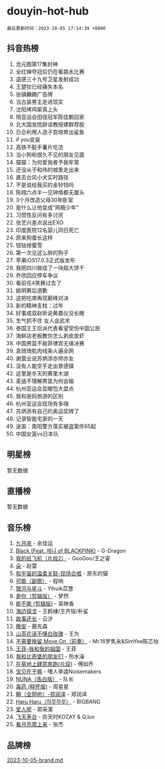 # douyin-hot-hub

`最后更新时间：2023-10-05 17:14:39 +0800`

## 抖音热榜

1. 沧元图第17集封神
1. 全红婵夺冠后仍在看跳水比赛
1. 遥感三十九号卫星发射成功
1. 王楚钦已经痛失本名
1. 张镇麟踢广告牌
1. 当古装男主走进现实
1. 沈阳烤鸡架真上头
1. 陪亚运会田径冠军陈佳鹏回家
1. 北大国发院辟谣教授建群荐股
1. 日企利用人造子宫培育出鲨鱼
1. if you变装
1. 高铁不脏手薯片吃法
1. 当小狗和很久不见的朋友见面
1. 猫猫：为何爱我者予我牢笼
1. 还没从于和伟的嘘里走出来
1. 直击台风小犬实时路径
1. 不是说给我买的金铃铛吗
1. 陈翔六点半一见钟情都无厘头
1. 3个月改造父母30年卧室
1. 是什么让他变成“网瘾少年”
1. 习惯性反问有多讨厌
1. 张艺兴差点说出EXO
1. 印度医院12名婴儿同日死亡
1. 原来狗蛋长这样
1. 钮钴禄蜜雪
1. 第一次见这么胖的狗子
1. 苹果iOS17.0.3正式版发布
1. 我把四川做成了一块超大饼干
1. 乔欣回应停车争议
1. 看前任4笑撅过去了
1. 姚明赛后道歉
1. 这把吃席再现巅峰对决
1. 新的精神支柱：过年
1. 好事成双赵昕说黄嘉仪没长眼
1. 生气抓不住 女人会武术
1. 泰国王王后派代表看望受伤中国公民
1. 海鲜店老板教你怎么剥皮皮虾
1. 中国男篮不敌菲律宾无缘决赛
1. 袁琦琦肌肉线条火遍全网
1. 谢震业说苏炳添亦师亦友
1. 没有人能空手走出景德镇
1. 这里是冬天的赛里木湖
1. 麦迪不理解男篮为何会输
1. 杭州亚运会显眼包大盘点
1. 我和爸妈旅游的区别
1. 杭州亚运会现场有多嗨
1. 苏炳添有自己的奥运奖牌了
1. 记录智能宅家的一天
1. 迷笛：南阳警方落实被盗案件65起
1. 中国女篮vs日本队

## 明星榜

暂无数据

## 直播榜

暂无数据

## 音乐榜

1. [九月底](https://sf6-cdn-tos.douyinstatic.com/obj/tos-cn-ve-2774/oMfewG4PDTFhF8iz3OGQ7ABH5i6fCgnMaoCbzZ) - 余佳运
1. [Black (Feat. 제니 of BLACKPINK)](https://sf3-cdn-tos.douyinstatic.com/obj/tos-cn-ve-2774/2eb92e2debbe4fe0a552bc099aef7f28) - G-Dragon
1. [我的纸飞机（片段2）](https://sf6-cdn-tos.douyinstatic.com/obj/tos-cn-ve-2774/oM2ZrKcg2CD5AeRB2gkeXOFB1IxAGJdZPazYHf) - GooGoo/王之睿
1. [朵](https://sf3-cdn-tos.douyinstatic.com/obj/tos-cn-ve-2774/932f5bdfcd7c47b880525e92ab8a4999) - 赵雷
1. [和宇宙的温柔关联-现场合唱](https://sf3-cdn-tos.douyinstatic.com/obj/tos-cn-ve-2774/o0hONGDYQBgk0e5bqDeQOonVmncA6tC2nBwZLT) - 房东的猫
1. [可能（副歌）](https://sf3-cdn-tos.douyinstatic.com/obj/tos-cn-ve-2774/cde1731888894259b333569393c2fb51) - 程响
1. [银河与星斗](https://sf6-cdn-tos.douyinstatic.com/obj/tos-cn-ve-2774/3cc0bf5f0ef140f7b6743a631bcf3c58) - Yihuik苡慧
1. [是你（剪辑版）](https://sf3-cdn-tos.douyinstatic.com/obj/tos-cn-ve-2774/46019dae783c4c969944217fe1cfafc4) - 梦然
1. [能不能 (剪辑版)](https://sf3-cdn-tos.douyinstatic.com/obj/tos-cn-ve-2774/fc4a6c45b4a34277ba4088e1d7fdff98) - 吴映香
1. [海边探戈](https://sf6-cdn-tos.douyinstatic.com/obj/tos-cn-ve-2774/os9gE0VQCGqt6VQkZDyBBYvfSDY0QFe3vVmubn) - 王鹤棣/王齐铭/朴鲨
1. [故事还长](https://sf3-cdn-tos.douyinstatic.com/obj/tos-cn-ve-2774/30a26758c8594f0ab81ac675c33ee2c5) - 云汐
1. [晚安](https://sf6-cdn-tos.douyinstatic.com/obj/tos-cn-ve-2774/a724c5e224464218839820f4e4fd632f) - 鹿先森
1. [山茶花读不懂白玫瑰](https://sf3-cdn-tos.douyinstatic.com/obj/tos-cn-ve-2774/osfn8B7DktrRHEPJgPCfDbw7QDQEkwC16BxZg9) - 王为
1. [不需要挽留 Move On（前奏）](https://sf3-cdn-tos.douyinstatic.com/obj/tos-cn-ve-2774/ooCBhgCCkF4nExzQL9WZSUbitfA8IsDkgQIYhe) - Mr.16罗隽永&SimYee陈芯怡
1. [王菲-我和我的祖国](https://sf6-cdn-tos.douyinstatic.com/obj/tos-cn-ve-2774/3ef0f373017541e18566595c96123cab) - 王菲
1. [我和比奇堡的朋友们](https://sf6-cdn-tos.douyinstatic.com/obj/tos-cn-ve-2774/f0505db981ea4a6d91453a15924a82aa) - 热水澡
1. [在草地上肆意奔跑(片段)](https://sf6-cdn-tos.douyinstatic.com/obj/tos-cn-ve-2774/8831d494742f45dabdfa8adb8b817259) - 傅如乔
1. [宝贝在干嘛](https://sf6-cdn-tos.douyinstatic.com/obj/tos-cn-ve-2774/okW4hBCfJI5B2ZEgTCtikhMW7IafzNrBQIYkpJ) - 嘿人李逵Noisemakers
1. [NUNA（告白版）](https://sf3-cdn-tos.douyinstatic.com/obj/tos-cn-ve-2774/a65828cbd8ce41a78a430a58b49f4feb) - 队长
1. [毒药 (释怀版)](https://sf3-cdn-tos.douyinstatic.com/obj/tos-cn-ve-2774/oYILMEAzspdZBIzy4frJNB8ZHPHWAhiwowd4Ad) - 周星星
1. [瞬（全网听）-郑润泽](https://sf3-cdn-tos.douyinstatic.com/obj/tos-cn-ve-2774/o4Vb9eJZClCZTnRQYy0BRSeHGrDtrkrQgIBvQt) - 郑润泽
1. [Haru Haru（하루하루）](https://sf6-cdn-tos.douyinstatic.com/obj/tos-cn-ve-2774/940c04aa98154ee7bdbaaa2ad9f28aec) - BIGBANG
1. [爱人呢](https://sf3-cdn-tos.douyinstatic.com/obj/tos-cn-ve-2774/2041dc10f3c442f1992b439a00eaf2ba) - 郭采潔
1. [飞天茅台](https://sf3-cdn-tos.douyinstatic.com/obj/tos-cn-ve-2774/o4GhTV5kIuMWmC2Ai1WzNglssgBfQaqQCSLxUU) - 俞天时KOZAY & Q.luv
1. [看月亮爬上来](https://sf3-cdn-tos.douyinstatic.com/obj/tos-cn-ve-2774/356c324112764016b25295e535f2daf0) - 张杰

## 品牌榜

[2023-10-05-brand.md](2023-10-05-brand.md)
